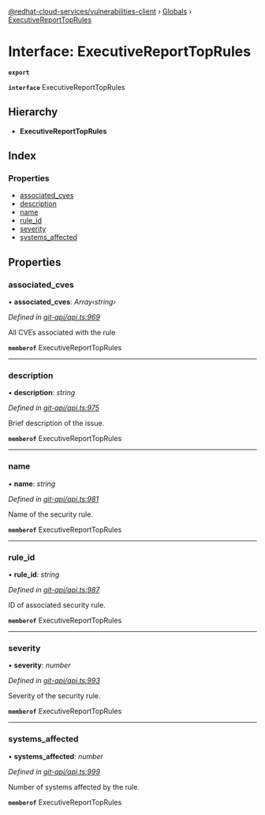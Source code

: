 [@redhat-cloud-services/vulnerabilities-client](../README.md) › [Globals](../globals.md) › [ExecutiveReportTopRules](executivereporttoprules.md)

# Interface: ExecutiveReportTopRules

**`export`** 

**`interface`** ExecutiveReportTopRules

## Hierarchy

* **ExecutiveReportTopRules**

## Index

### Properties

* [associated_cves](executivereporttoprules.md#associated_cves)
* [description](executivereporttoprules.md#description)
* [name](executivereporttoprules.md#name)
* [rule_id](executivereporttoprules.md#rule_id)
* [severity](executivereporttoprules.md#severity)
* [systems_affected](executivereporttoprules.md#systems_affected)

## Properties

###  associated_cves

• **associated_cves**: *Array‹string›*

*Defined in [git-api/api.ts:969](https://github.com/RedHatInsights/javascript-clients/blob/master/packages/vulnerabilities/git-api/api.ts#L969)*

All CVEs associated with the rule

**`memberof`** ExecutiveReportTopRules

___

###  description

• **description**: *string*

*Defined in [git-api/api.ts:975](https://github.com/RedHatInsights/javascript-clients/blob/master/packages/vulnerabilities/git-api/api.ts#L975)*

Brief description of the issue.

**`memberof`** ExecutiveReportTopRules

___

###  name

• **name**: *string*

*Defined in [git-api/api.ts:981](https://github.com/RedHatInsights/javascript-clients/blob/master/packages/vulnerabilities/git-api/api.ts#L981)*

Name of the security rule.

**`memberof`** ExecutiveReportTopRules

___

###  rule_id

• **rule_id**: *string*

*Defined in [git-api/api.ts:987](https://github.com/RedHatInsights/javascript-clients/blob/master/packages/vulnerabilities/git-api/api.ts#L987)*

ID of associated security rule.

**`memberof`** ExecutiveReportTopRules

___

###  severity

• **severity**: *number*

*Defined in [git-api/api.ts:993](https://github.com/RedHatInsights/javascript-clients/blob/master/packages/vulnerabilities/git-api/api.ts#L993)*

Severity of the security rule.

**`memberof`** ExecutiveReportTopRules

___

###  systems_affected

• **systems_affected**: *number*

*Defined in [git-api/api.ts:999](https://github.com/RedHatInsights/javascript-clients/blob/master/packages/vulnerabilities/git-api/api.ts#L999)*

Number of systems affected by the rule.

**`memberof`** ExecutiveReportTopRules
